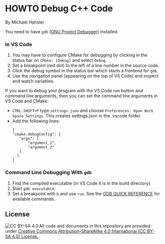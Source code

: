 # HOWTO Debug C++ Code

By Michael Hahsler

You need to have `gdb` ([GNU Project Debugger](https://www.sourceware.org/gdb/)) installed. 

### In VS Code

1. You may have to configure CMake for debugging by clicking in the status bar on `CMake: [Debug]` and select `Debug`.
2. Set a breakpoint (red dot) to the left of a line number in the source code.
3. Click the debug symbol in the status bar which starts a frontend for `gdb`.
4. Use the navigation panel (appearing on the top of VS Code) and inspect and watch variables.

If you want to debug your program with the VS Code run button and command line arguments, then you can set the command line arguments in VS Code and CMake:
   * `CTRL-SHIFT+P` type `settings.json` and choose `Preferences: Open Work Space Settings`. This creates settings.json in the .vscode folder.
   * Add the following lines: 
     ```
     {
     "cmake.debugConfig": {
        "args": [
            "argument_1",
            "argument_2"
        ]
       }
     }
     ```


### Command Line Debugging With `gdb`

1. Find the compiled executable (in VS Code it is in the build directory)
2. Start `gdb executable`.
3. Set a breakpoint with `b` and use `run`. See the [GDB QUICK REFERENCE](https://users.ece.utexas.edu/~adnan/gdb-refcard.pdf) for available commands.



## License

<img src="https://licensebuttons.net/l/by-sa/3.0/88x31.png" alt="CC BY-SA 4.0" align="left">

All code and documents in this repository are provided under [Creative Commons Attribution-ShareAlike 4.0 International (CC BY-SA 4.0) License.](https://creativecommons.org/licenses/by-sa/4.0/)

